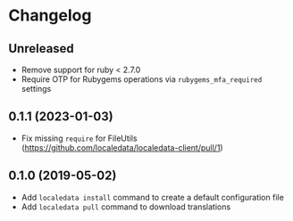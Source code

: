 # Changelog

## Unreleased

- Remove support for ruby < 2.7.0
- Require OTP for Rubygems operations via `rubygems_mfa_required` settings

## 0.1.1 (2023-01-03)

- Fix missing `require` for FileUtils (https://github.com/localedata/localedata-client/pull/1)

## 0.1.0 (2019-05-02)

- Add `localedata install` command to create a default configuration file
- Add `localedata pull` command to download translations
